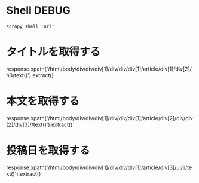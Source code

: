# Shell DEBUG
`scrapy shell 'url'`

# タイトルを取得する
response.xpath('/html/body/div/div/div[1]/div/div/div[1]/article/div[1]/div[2]/h3/text()').extract()

# 本文を取得する
response.xpath('/html/body/div/div/div[1]/div/div/div[1]/article/div[2]/div/div[2]/div[3]//text()').extract()

# 投稿日を取得する
response.xpath('/html/body/div/div/div[1]/div/div/div[1]/article/div[3]/ul/li/text()').extract()